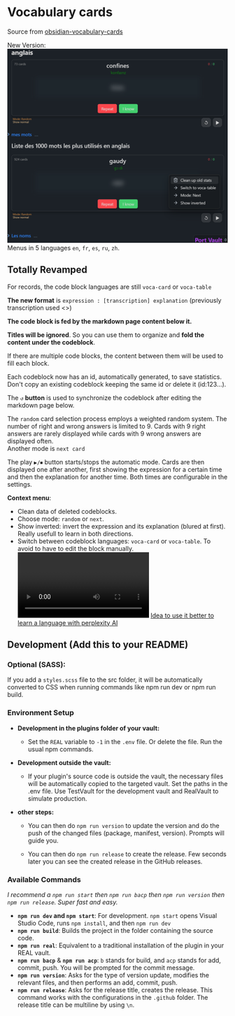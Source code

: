 # Vocabulary cards

Source from [obsidian-vocabulary-cards](https://github.com/meniam/obsidian-vocabulary-cards)

New Version:  
![alt text](assets/example.png)
Menus in 5 languages `en`, `fr`, `es`, `ru`, `zh`.

## Totally Revamped

For records, the code block languages are still `voca-card` or `voca-table`

**The new format** is `expression : [transcription] explanation` (previously transcription used <>)

**The code block is fed by the markdown page content below it.**

**Titles will be ignored**. So you can use them to organize and **fold the content under the codeblock**.

If there are multiple code blocks, the content between them will be used to fill each block.

Each codeblock now has an id, automatically generated, to save statistics. Don't copy an existing codeblock keeping the same id or delete it (id:123...).

The `↺` **button** is used to synchronize the codeblock after editing the markdown page below.

The `random` card selection process employs a weighted random system. The number of right and wrong answers is limited to 9. Cards with 9 right answers are rarely displayed while cards with 9 wrong answers are displayed often.  
Another mode is `next card`  
  
The play `▶/⏹` button starts/stops the automatic mode. Cards are then displayed one after another, first showing the expression for a certain time and then the explanation for another time. Both times are configurable in the settings.  

**Context menu**:
- Clean data of deleted codeblocks.
- Choose mode: `random` or `next`.
- Show inverted: invert the expression and its explanation (blured at first). Really usefull to learn in both directions.
- Switch between codeblock languages: `voca-card` or `voca-table`. To avoid to have to edit the block manually.
<video controls src="Voca_cards_review.mp4" title="Demo"></video>
[Idea to use it better to learn a language with perplexity AI](<assets/Idea to use it better to learn a language.md>)

## Development (Add this to your README)

### Optional (SASS):

If you add a `styles.scss` file to the src folder, it will be automatically converted to CSS when running commands like npm run dev or npm run build.

### Environment Setup

- **Development in the plugins folder of your vault:**

  - Set the `REAL` variable to `-1` in the `.env` file. Or delete the file. Run the usual npm commands.

- **Development outside the vault:**
  - If your plugin's source code is outside the vault, the necessary files will be automatically copied to the targeted vault. Set the paths in the .env file. Use TestVault for the development vault and RealVault to simulate production.
- **other steps:**

  - You can then do `npm run version` to update the version and do the push of the changed files (package, manifest, version). Prompts will guide you.

  - You can then do `npm run release` to create the release. Few seconds later you can see the created release in the GitHub releases.

### Available Commands

_I recommend a `npm run start` then `npm run bacp` then `npm run version` then `npm run release`. Super fast and easy._

- **`npm run dev` and `npm start`**: For development.
  `npm start` opens Visual Studio Code, runs `npm install`, and then `npm run dev`
- **`npm run build`**: Builds the project in the folder containing the source code.
- **`npm run real`**: Equivalent to a traditional installation of the plugin in your REAL vault.
- **`npm run bacp`** & **`npm run acp`**: `b` stands for build, and `acp` stands for add, commit, push. You will be prompted for the commit message.
- **`npm run version`**: Asks for the type of version update, modifies the relevant files, and then performs an add, commit, push.
- **`npm run release`**: Asks for the release title, creates the release. This command works with the configurations in the `.github` folder. The release title can be multiline by using `\n`.
